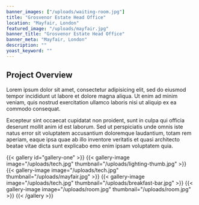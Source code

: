 ```yaml
---
banner_images: ["/uploads/waiting-room.jpg"]
title: "Grosvenor Estate Head Office"
location: "Mayfair, London"
featured_image: "/uploads/mayfair.jpg"
banner_title: "Grosvenor Estate Head Office"
banner_meta: "Mayfair, London"
description: ""
yoast_keyword: ""
---
```


## Project Overview

Lorem ipsum dolor sit amet, consectetur adipisicing elit, sed do eiusmod tempor incididunt ut labore et dolore magna aliqua. Ut enim ad minim veniam, quis nostrud exercitation ullamco laboris nisi ut aliquip ex ea commodo consequat. 

Excepteur sint occaecat cupidatat non proident, sunt in culpa qui officia deserunt mollit anim id est laborum. Sed ut perspiciatis unde omnis iste natus error sit voluptatem accusantium doloremque laudantium, totam rem aperiam, eaque ipsa quae ab illo inventore veritatis et quasi architecto beatae vitae dicta sunt explicabo emo enim ipsam voluptatem quia.

{{< gallery id="gallery-one" >}}
    {{< gallery-image image="/uploads/tech.jpg" thumbnail="/uploads/lighting-thumb.jpg" >}}
    {{< gallery-image image="/uploads/tech.jpg" thumbnail="/uploads/mayfair.jpg" >}}
    {{< gallery-image image="/uploads/tech.jpg" thumbnail="/uploads/breakfast-bar.jpg" >}}
    {{< gallery-image image="/uploads/room.jpg" thumbnail="/uploads/room.jpg" >}}
{{< /gallery >}}
